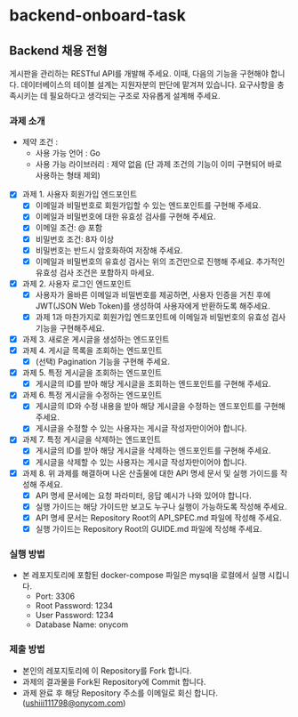 # backend-onboard-task

## Backend 채용 전형

게시판을 관리하는 RESTful API를 개발해 주세요. 이때, 다음의 기능을 구현해야 합니다. 데이터베이스의 테이블 설계는 지원자분의 판단에 맡겨져 있습니다. 요구사항을 충족시키는 데 필요하다고 생각되는 구조로 자유롭게 설계해 주세요.

### 과제 소개

- 제약 조건 :
  - 사용 가능 언어 : Go
  - 사용 가능 라이브러리 : 제약 없음 (단 과제 조건의 기능이 이미 구현되어 바로 사용하는 형태 제외)

- [x] 과제 1. 사용자 회원가입 엔드포인트
  - [x] 이메일과 비밀번호로 회원가입할 수 있는 엔드포인트를 구현해 주세요.
  - [x] 이메일과 비밀번호에 대한 유효성 검사를 구현해 주세요.
  - [x] 이메일 조건: @ 포함
  - [x] 비밀번호 조건: 8자 이상
  - [x] 비밀번호는 반드시 암호화하여 저장해 주세요.
  - [x] 이메일과 비밀번호의 유효성 검사는 위의 조건만으로 진행해 주세요. 추가적인 유효성 검사 조건은 포함하지 마세요.
- [x] 과제 2. 사용자 로그인 엔드포인트
  - [x] 사용자가 올바른 이메일과 비밀번호를 제공하면, 사용자 인증을 거친 후에 JWT(JSON Web Token)를 생성하여 사용자에게 반환하도록 해주세요.
  - [x] 과제 1과 마찬가지로 회원가입 엔드포인트에 이메일과 비밀번호의 유효성 검사기능을 구현해주세요.
- [x] 과제 3. 새로운 게시글을 생성하는 엔드포인트
- [x] 과제 4. 게시글 목록을 조회하는 엔드포인트
  - [x] (선택) Pagination 기능을 구현해 주세요.
- [x] 과제 5. 특정 게시글을 조회하는 엔드포인트
  - [x] 게시글의 ID를 받아 해당 게시글을 조회하는 엔드포인트를 구현해 주세요.
- [x] 과제 6. 특정 게시글을 수정하는 엔드포인트
  - [x] 게시글의 ID와 수정 내용을 받아 해당 게시글을 수정하는 엔드포인트를 구현해 주세요.
  - [x] 게시글을 수정할 수 있는 사용자는 게시글 작성자만이어야 합니다.
- [x] 과제 7. 특정 게시글을 삭제하는 엔드포인트
  - [x] 게시글의 ID를 받아 해당 게시글을 삭제하는 엔드포인트를 구현해 주세요.
  - [x] 게시글을 삭제할 수 있는 사용자는 게시글 작성자만이어야 합니다.
- [x] 과제 8. 위 과제를 해결하며 나온 산출물에 대한 API 명세 문서 및 실행 가이드를 작성해 주세요.
  - [x] API 명세 문서에는 요청 파라미터, 응답 예시가 나와 있어야 합니다.
  - [x] 실행 가이드는 해당 가이드만 보고도 누구나 실행이 가능하도록 작성해 주세요.
  - [x] API 명세 문서는 Repository Root의 API_SPEC.md 파일에 작성해 주세요.
  - [x] 실행 가이드는 Repository Root의 GUIDE.md 파일에 작성해 주세요. 

### 실행 방법

- 본 레포지토리에 포함된 docker-compose 파일은 mysql을 로컬에서 실행 시킵니다.
  - Port: 3306
  - Root Password: 1234
  - User Password: 1234
  - Database Name: onycom

### 제출 방법

- 본인의 레포지토리에 이 Repository를 Fork 합니다.
- 과제의 결과물을 Fork된 Repository에 Commit 합니다.
- 과제 완료 후 해당 Repository 주소를 이메일로 회신 합니다. (ushiii111798@onycom.com)